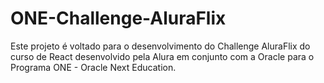 # ONE-Challenge-AluraFlix
Este projeto é voltado para o desenvolvimento do Challenge AluraFlix do curso de React desenvolvido pela Alura em conjunto com a Oracle para o Programa ONE - Oracle Next Education.

